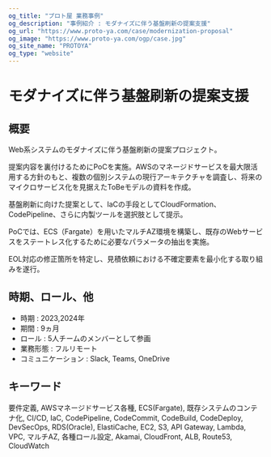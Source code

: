 ```yaml
---
og_title: "プロト屋 業務事例"
og_description: "事例紹介 : モダナイズに伴う基盤刷新の提案支援"
og_url: "https://www.proto-ya.com/case/modernization-proposal"
og_image: "https://www.proto-ya.com/ogp/case.jpg"
og_site_name: "PROTOYA"
og_type: "website"
---
```

# モダナイズに伴う基盤刷新の提案支援

## 概要
Web系システムのモダナイズに伴う基盤刷新の提案プロジェクト。

提案内容を裏付けるためにPoCを実施。AWSのマネージドサービスを最大限活用する方針のもと、複数の個別システムの現行アーキテクチャを調査し、将来のマイクロサービス化を見据えたToBeモデルの資料を作成。

基盤刷新に向けた提案として、IaCの手段としてCloudFormation、CodePipeline、さらに内製ツールを選択肢として提示。

PoCでは、ECS（Fargate）を用いたマルチAZ環境を構築し、既存のWebサービスをステートレス化するために必要なパラメータの抽出を実施。

EOL対応の修正箇所を特定し、見積依頼における不確定要素を最小化する取り組みを遂行。

## 時期、ロール、他
- 時期 : 2023,2024年 
- 期間 : 9ヵ月
- ロール : 5人チームのメンバーとして参画
- 業務形態 : フルリモート
- コミュニケーション : Slack, Teams, OneDrive

## キーワード
要件定義, AWSマネージドサービス各種, ECS(Fargate), 既存システムのコンテナ化, CI/CD, IaC, CodePipeline, CodeCommit, CodeBuild, CodeDeploy, DevSecOps, RDS(Oracle), ElastiCache, EC2, S3, API Gateway, Lambda, VPC, マルチAZ, 各種ロール設定, Akamai, CloudFront, ALB, Route53, CloudWatch
